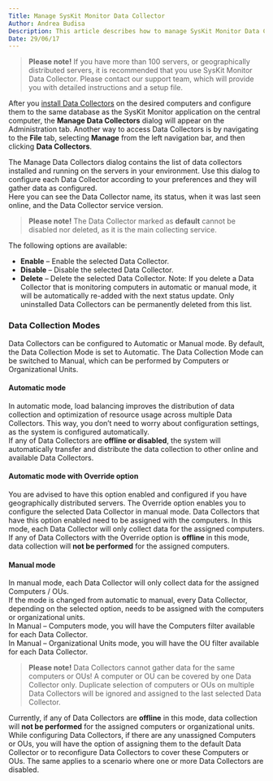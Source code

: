 ```yaml
---
Title: Manage SysKit Monitor Data Collector
Author: Andrea Budisa
Description: This article describes how to manage SysKit Monitor Data Collectors.
Date: 29/06/17
---
```

> __Please note!__ If you have more than 100 servers, or geographically distributed servers, it is recommended that you use SysKit Monitor Data Collector. Please contact our support team, which will provide you with detailed instructions and a setup file.
 
After you [install Data Collectors](#internal/installation-configuration/install-wizard/install-agent) on the desired computers and configure them to the same database as the SysKit Monitor application on the central computer, the __Manage Data Collectors__ dialog will appear on the Administration tab. Another way to access Data Collectors is by navigating to the __File__ tab, selecting __Manage__ from the left navigation bar, and then clicking __Data Collectors__.

The Manage Data Collectors dialog contains the list of data collectors installed and running on the servers in your environment. Use this dialog to configure each Data Collector according to your preferences and they will gather data as configured.  
Here you can see the Data Collector name, its status, when it was last seen online, and the Data Collector service version.

> __Please note!__ The Data Collector marked as __default__ cannot be disabled nor deleted, as it is the main collecting service.

The following options are available:

* __Enable__ – Enable the selected Data Collector.
* __Disable__ – Disable the selected Data Collector.
* __Delete__ – Delete the selected Data Collector. Note: If you delete a Data Collector that is monitoring computers in automatic or manual mode, it will be automatically re-added with the next status update. Only uninstalled Data Collectors can be permanently deleted from this list.

### Data Collection Modes

Data Collectors can be configured to Automatic or Manual mode. By default, the Data Collection Mode is set to Automatic. The Data Collection Mode can be switched to Manual, which can be performed by Computers or Organizational Units.

#### Automatic mode

In automatic mode, load balancing improves the distribution of data collection and optimization of resource usage across multiple Data Collectors. This way, you don’t need to worry about configuration settings, as the system is configured automatically.  
If any of Data Collectors are __offline or disabled__, the system will automatically transfer and distribute the data collection to other online and available Data Collectors.

#### Automatic mode with Override option

You are advised to have this option enabled and configured if you have geographically distributed servers. The Override option enables you to configure the selected Data Collector in manual mode. Data Collectors that have this option enabled need to be assigned with the computers. In this mode, each Data Collector will only collect data for the assigned computers.  
If any of Data Collectors with the Override option is __offline__ in this mode, data collection will __not be performed__ for the assigned computers.

#### Manual mode

In manual mode, each Data Collector will only collect data for the assigned Computers / OUs.  
If the mode is changed from automatic to manual, every Data Collector, depending on the selected option, needs to be assigned with the computers or organizational units.  
In Manual – Computers mode, you will have the Computers filter available for each Data Collector.  
In Manual – Organizational Units mode, you will have the OU filter available for each Data Collector.

> __Please note!__ Data Collectors cannot gather data for the same computers or OUs! A computer or OU can be covered by one Data Collector only. Duplicate selection of computers or OUs on multiple Data Collectors will be ignored and assigned to the last selected Data Collector.

Currently, if any of Data Collectors are __offline__ in this mode, data collection will __not be performed__ for the assigned computers or organizational units.  
While configuring Data Collectors, if there are any unassigned Computers or OUs, you will have the option of assigning them to the default Data Collector or to reconfigure Data Collectors to cover these Computers or OUs. The same applies to a scenario where one or more Data Collectors are disabled.